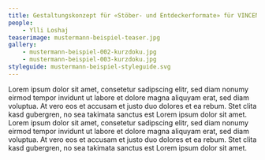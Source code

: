 ```yaml
---
title: Gestaltungskonzept für «Stöber- und Entdeckerformate» für VINCENT&VOLTAIRE
people:
    - Ylli Loshaj
teaserimage: mustermann-beispiel-teaser.jpg
gallery:
    - mustermann-beispiel-002-kurzdoku.jpg
    - mustermann-beispiel-003-kurzdoku.jpg
styleguide: mustermann-beispiel-styleguide.svg
---
```


Lorem ipsum dolor sit amet, consetetur sadipscing elitr, sed diam nonumy eirmod tempor invidunt ut labore et dolore magna aliquyam erat, sed diam voluptua. At vero eos et accusam et justo duo dolores et ea rebum. Stet clita kasd gubergren, no sea takimata sanctus est Lorem ipsum dolor sit amet. Lorem ipsum dolor sit amet, consetetur sadipscing elitr, sed diam nonumy eirmod tempor invidunt ut labore et dolore magna aliquyam erat, sed diam voluptua. At vero eos et accusam et justo duo dolores et ea rebum. Stet clita kasd gubergren, no sea takimata sanctus est Lorem ipsum dolor sit amet.
